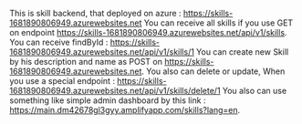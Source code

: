 This is skill backend, that deployed on azure : https://skills-1681890806949.azurewebsites.net
You can receive all skills if you use GET on endpoint https://skills-1681890806949.azurewebsites.net/api/v1/skills.
You can receive findById : https://skills-1681890806949.azurewebsites.net/api/v1/skills/1
You can create new Skill by his description and name as POST on https://skills-1681890806949.azurewebsites.net.
You also can delete or update, When you use a special endpoint : https://skills-1681890806949.azurewebsites.net/api/v1/skills/delete/1
You also can use something like simple admin dashboard by this link : https://main.dm42678gl3gyy.amplifyapp.com/skills?lang=en.
